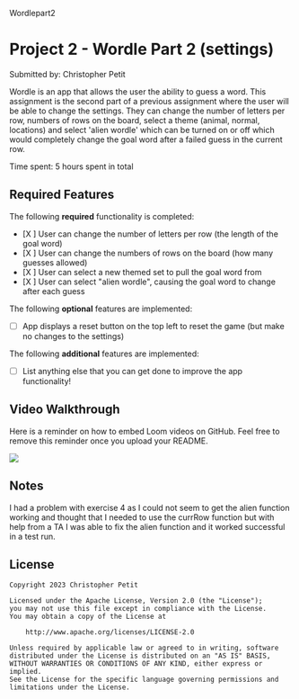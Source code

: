 Wordlepart2
# Project 2 - Wordle Part 2 (settings)

Submitted by: Christopher Petit

Wordle is an app that allows the user the ability to guess a word. This assignment is the second part of a previous assignment 
where the user will be able to change the settings. They can change the number of letters per row, numbers of rows on the board,
select a theme (animal, normal, locations) and select 'alien wordle' which can be turned on or off which would completely change the goal word
after a failed guess in the current row.

Time spent: 5 hours spent in total

## Required Features

The following **required** functionality is completed:

- [X ] User can change the number of letters per row (the length of the goal word)
- [X ] User can change the numbers of rows on the board (how many guesses allowed)
- [X ] User can select a new themed set to pull the goal word from
- [X ] User can select "alien wordle", causing the goal word to change after each guess


The following **optional** features are implemented:

- [ ] App displays a reset button on the top left to reset the game (but make no changes to the settings)

The following **additional** features are implemented:

- [ ] List anything else that you can get done to improve the app functionality!

## Video Walkthrough

Here is a reminder on how to embed Loom videos on GitHub. Feel free to remove this reminder once you upload your README. 

<div>
    <a href="https://www.loom.com/share/e1a517491e9844cdb7261808f9761b00">
    </a>
    <a href="https://www.loom.com/share/e1a517491e9844cdb7261808f9761b00">
      <img style="max-width:300px;" src="https://cdn.loom.com/sessions/thumbnails/e1a517491e9844cdb7261808f9761b00-with-play.gif">
    </a>
  </div>

## Notes

I had a problem with exercise 4 as I could not seem to get the alien function working and thought that I needed to use 
the currRow function but with help from a TA I was able to fix the alien function and it worked successful in a test run.

## License

    Copyright 2023 Christopher Petit

    Licensed under the Apache License, Version 2.0 (the "License");
    you may not use this file except in compliance with the License.
    You may obtain a copy of the License at

        http://www.apache.org/licenses/LICENSE-2.0

    Unless required by applicable law or agreed to in writing, software
    distributed under the License is distributed on an "AS IS" BASIS,
    WITHOUT WARRANTIES OR CONDITIONS OF ANY KIND, either express or implied.
    See the License for the specific language governing permissions and
    limitations under the License.

